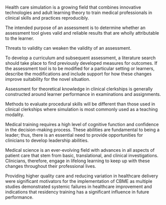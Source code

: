 Health care simulation is a growing field that combines innovative technologies and adult learning theory to train medical professionals in clinical skills and practices reproducibly.

The intended purpose of an assessment is to determine whether an assessment tool gives valid and reliable results that are wholly attributable to the learner.

Threats to validity can weaken the validity of an assessment.

To develop a curriculum and subsequent assessment, a literature search should take place to find previously developed measures for outcomes. If the assessment tool is to be modified for a particular setting or learners, describe the modifications and include support for how these changes improve suitability for the novel situation.

Assessment for theoretical knowledge in clinical clerkships is generally constructed around learner performance in examinations and assignments.

Methods to evaluate procedural skills will be different than those used in clinical clerkships where simulation is most commonly used as a teaching modality.

Medical training requires a high level of cognitive function and confidence in the decision-making process. These abilities are fundamental to being a leader; thus, there is an essential need to provide opportunities for clinicians to develop leadership abilities.

Medical science is an ever-evolving field with advances in all aspects of patient care that stem from basic, translational, and clinical investigations. Clinicians, therefore, engage in lifelong learning to keep up with these changes throughout their professional lives.

Providing higher quality care and reducing variation in healthcare delivery were significant motivators for the implementation of CBME as multiple studies demonstrated systemic failures in healthcare improvement and indications that residency training has a significant influence in future performance.